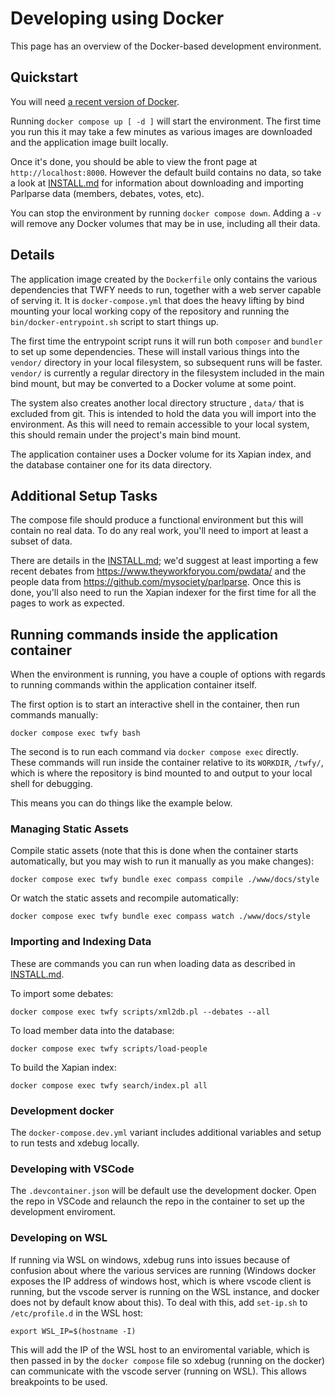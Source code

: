 # Developing using Docker

This page has an overview of the Docker-based development environment.

## Quickstart

You will need [a recent version of Docker](https://www.docker.com/products/docker-desktop).

Running `docker compose up [ -d ]` will start the environment. The first time you run this it may
take a few minutes as various images are downloaded and the application image built locally.

Once it's done, you should be able to view the front page at `http://localhost:8000`. However
the default build contains no data, so take a look at [INSTALL.md](INSTALL.md) for information
about downloading and importing Parlparse data (members, debates, votes, etc).

You can stop the environment by running `docker compose down`. Adding a `-v` will remove any
Docker volumes that may be in use, including all their data.

## Details

The application image created by the `Dockerfile` only contains the various dependencies
that TWFY needs to run, together with a web server capable of serving it. It is
`docker-compose.yml` that does the heavy lifting by bind mounting your local working copy of
the repository and running the `bin/docker-entrypoint.sh` script to start things up.

The first time the entrypoint script runs it will run both `composer` and `bundler` to set up
some dependencies. These will install various things into the `vendor/` directory in your
local filesystem, so subsequent runs will be faster. `vendor/` is currently a regular directory
in the filesystem included in the main bind mount, but may be converted to a Docker volume
at some point.

The system also creates another local directory structure , `data/` that is excluded from git.
This is intended to hold the data you will import into the environment. As this will need to
remain accessible to your local system, this should remain under the project's main bind mount.

The application container uses a Docker volume for its Xapian index, and the database container
one for its data directory.

## Additional Setup Tasks

The compose file should produce a functional environment but this will contain no real data.
To do any real work, you'll need to import at least a subset of data.

There are details in the [INSTALL.md](INSTALL.md); we'd suggest at least importing a few 
recent debates from https://www.theyworkforyou.com/pwdata/ and the people data from 
https://github.com/mysociety/parlparse. Once this is done, you'll also need to run the 
Xapian indexer for the first time for all the pages to work as expected.

## Running commands inside the application container

When the environment is running, you have a couple of options with regards to running commands
within the application container itself.

The first option is to start an interactive shell in the container, then run commands manually:

`docker compose exec twfy bash`

The second is to run each command via `docker compose exec` directly. These commands will run
inside the container relative to its `WORKDIR`, `/twfy/`, which is where the repository is bind
mounted to and output to your local shell for debugging.

This means you can do things like the example below.

### Managing Static Assets

Compile static assets (note that this is done when the container starts automatically, but you
may wish to run it manually as you make changes):

`docker compose exec twfy bundle exec compass compile ./www/docs/style`

Or watch the static assets and recompile automatically:

`docker compose exec twfy bundle exec compass watch ./www/docs/style`

### Importing and Indexing Data

These are commands you can run when loading data as described in [INSTALL.md](INSTALL.md).

To import some debates:

`docker compose exec twfy scripts/xml2db.pl --debates --all`

To load member data into the database:

`docker compose exec twfy scripts/load-people`

To build the Xapian index:

`docker compose exec twfy search/index.pl all`

### Development docker

The `docker-compose.dev.yml` variant includes additional variables and setup to run tests and xdebug locally. 

### Developing with VSCode

The `.devcontainer.json` will be default use the development docker. Open the repo in VSCode and relaunch the repo in the container to set up the development enviroment. 

### Developing on WSL

If running via WSL on windows, xdebug runs into issues because of confusion about where the various services are running (Windows docker exposes the IP address of windows host, which is where vscode client is running, but the vscode server is running on the WSL instance, and docker does not by default know about this). To deal with this, add `set-ip.sh` to `/etc/profile.d` in the WSL host:

```
export WSL_IP=$(hostname -I)
```

This will add the IP of the WSL host to an enviromental variable, which is then passed in by the `docker compose` file so xdebug (running on the docker) can communicate with the vscode server (running on WSL). This allows breakpoints to be used. 